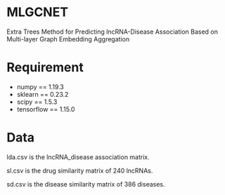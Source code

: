 # MLGCNET
Extra Trees Method for Predicting lncRNA-Disease Association Based on Multi-layer Graph Embedding Aggregation

# Requirement

- numpy == 1.19.3
- sklearn == 0.23.2
- scipy == 1.5.3
- tensorflow == 1.15.0

# Data

lda.csv is the lncRNA_disease association matrix.

sl.csv is the drug similarity matrix of 240 lncRNAs.

sd.csv is the disease similarity matrix of 386 diseases.




